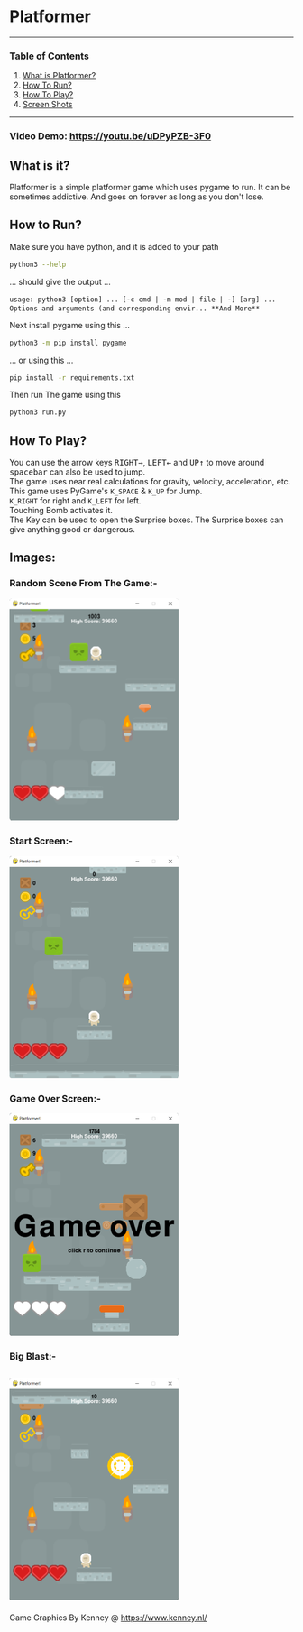 # **Platformer**
---
### Table of Contents
1. [What is Platformer?](#what-is-it)
2. [How To Run?](#how-to-run)
3. [How To Play?](#how-to-play)
2. [Screen Shots](#images)
---
### **Video Demo:** https://youtu.be/uDPyPZB-3F0
## What is it?
Platformer is a simple platformer game which uses pygame to run. It can be sometimes addictive. And goes on forever as long as you don't lose.
## How to Run?
Make sure you have python, and it is added to your path
```bash
python3 --help
```
... should give the output ...
```
usage: python3 [option] ... [-c cmd | -m mod | file | -] [arg] ...
Options and arguments (and corresponding envir... **And More**
```
Next install pygame using this ...
```bash
python3 -m pip install pygame
```
... or using this ...
```bash
pip install -r requirements.txt
```
Then run The game using this
```bash
python3 run.py
```
## How To Play?
You can use the arrow keys <kbd>RIGHT→</kbd>, <kbd>LEFT←</kbd> and <kbd>UP↑</kbd> to move around <kbd>spacebar</kbd> can also be used to jump.<br>The game uses near real calculations for gravity, velocity, acceleration, etc.<br>This game uses PyGame's `K_SPACE` & `K_UP` for Jump.<br>`K_RIGHT` for right and `K_LEFT` for left.<br>Touching Bomb activates it.<br>The Key can be used to open the Surprise boxes. The Surprise boxes can give anything good or dangerous.
## **Images:**
### **Random Scene From The Game:-**<br>
<img src="./img/ScreenShot000.png" alt="Random Scene" width="300"/><br>
### **Start Screen:-**<br>
<img src="./img/ScreenShot001.png" alt="Start Screen" width="300"/><br>
### **Game Over Screen:-**<br>
<img src="./img/ScreenShot002.png" alt="Game Over" width="300"/><br>
### **Big Blast:-**<br>
<img src="./img/ScreenShot003.png" alt="Bomb Blast" width="300"/><br>
---
Game Graphics By Kenney @ https://www.kenney.nl/
